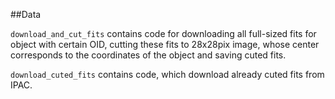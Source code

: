 ##Data

`download_and_cut_fits` contains code for downloading all full-sized fits for
object with certain OID, cutting these fits to 28x28pix image, 
whose center corresponds to the coordinates of the object and saving
cuted fits.

`download_cuted_fits` contains code, which download already cuted fits
 from IPAC.

